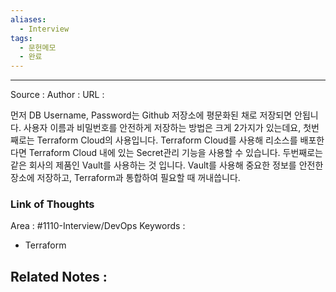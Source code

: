 ```yaml
---
aliases:
  - Interview
tags:
  - 문헌메모
  - 완료
---
```



---


Source :
Author : 
URL :

먼저 DB Username, Password는 Github 저장소에 평문화된 채로 저장되면 안됩니다. 사용자 이름과 비밀번호를 안전하게 저장하는 방법은 크게 2가지가 있는데요, 첫번째로는 Terraform Cloud의 사용입니다. Terraform Cloud를 사용해 리소스를 배포한다면 Terraform Cloud 내에 있는 Secret관리 기능을 사용할 수 있습니다. 두번째로는 같은 회사의 제품인 Vault를 사용하는 것 입니다. Vault를 사용해 중요한 정보를 안전한 장소에 저장하고, Terraform과 통합하여 필요할 때 꺼내씁니다.

### Link of Thoughts
Area : #1110-Interview/DevOps 
Keywords :
- Terraform

Related Notes : 
- 